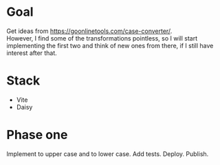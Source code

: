 # Goal
Get ideas from https://goonlinetools.com/case-converter/.  
However, I find some of the transformations pointless, so I will start implementing the first two and think of new ones from there, if I still have interest after that.

# Stack
- Vite
- Daisy

# Phase one
Implement to upper case and to lower case. Add tests. Deploy. Publish.